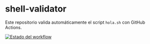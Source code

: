 # shell-validator

Este repositorio valida automáticamente el script `hola.sh` con GitHub Actions.

[![Estado del workflow](https://github.com/SokiSotos/shell-validator/actions/workflows/validate.yml/badge.svg)](https://github.com/SokiSotos/shell-validator/actions)
